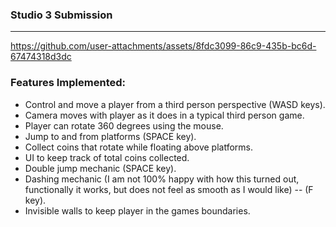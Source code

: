 ### Studio 3 Submission 
---
https://github.com/user-attachments/assets/8fdc3099-86c9-435b-bc6d-67474318d3dc

### Features Implemented: 
- Control and move a player from a third person perspective (WASD keys).
- Camera moves with player as it does in a typical third person game.
- Player can rotate 360 degrees using the mouse.
- Jump to and from platforms (SPACE key).
- Collect coins that rotate while floating above platforms.
- UI to keep track of total coins collected.
- Double jump mechanic (SPACE key).
- Dashing mechanic (I am not 100% happy with how this turned out, functionally it works, but does not feel as smooth as I would like) -- (F key).
- Invisible walls to keep player in the games boundaries. 
